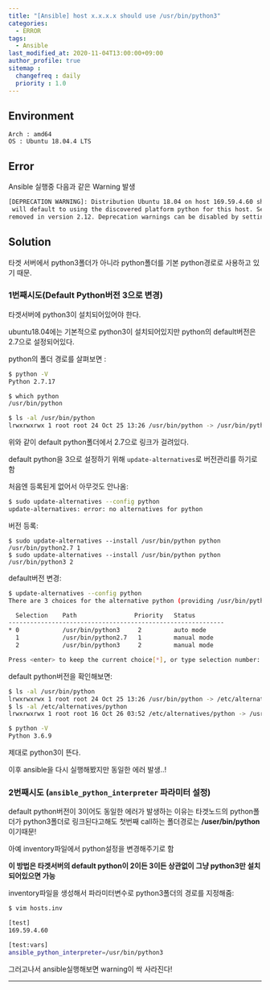 ```yaml
---
title: "[Ansible] host x.x.x.x should use /usr/bin/python3"
categories: 
  - ERROR
tags:
  - Ansible
last_modified_at: 2020-11-04T13:00:00+09:00
author_profile: true
sitemap :
  changefreq : daily
  priority : 1.0
---
```



## Environment
`Arch : amd64`   
`OS : Ubuntu 18.04.4 LTS`  

## Error
Ansible 실행중 다음과 같은 Warning 발생  
~~~sh
[DEPRECATION WARNING]: Distribution Ubuntu 18.04 on host 169.59.4.60 should use /usr/bin/python3, but is using /usr/bin/python for backward compatibility with prior Ansible releases. A future Ansible release
 will default to using the discovered platform python for this host. See https://docs.ansible.com/ansible/2.10/reference_appendices/interpreter_discovery.html for more information. This feature will be
removed in version 2.12. Deprecation warnings can be disabled by setting deprecation_warnings=False in ansible.cfg.
~~~

## Solution
타겟 서버에서 python3폴더가 아니라 python폴더를 기본 python경로로 사용하고 있기 때문.  

### 1번째시도(Default Python버전 3으로 변경)
타겟서버에 python3이 설치되어있어야 한다.  

ubuntu18.04에는 기본적으로 python3이 설치되어있지만 python의 default버전은 2.7으로 설정되어있다.  

python의 폴더 경로를 살펴보면 :  
~~~sh
$ python -V
Python 2.7.17

$ which python
/usr/bin/python

$ ls -al /usr/bin/python
lrwxrwxrwx 1 root root 24 Oct 25 13:26 /usr/bin/python -> /usr/bin/python2.7
~~~
위와 같이 default python폴더에서 2.7으로 링크가 걸려있다.  

default python을 3으로 설정하기 위해 `update-alternatives`로 버전관리를 하기로 함  

처음엔 등록된게 없어서 아무것도 안나옴:  
~~~sh
$ sudo update-alternatives --config python
update-alternatives: error: no alternatives for python
~~~
버전 등록:  
~~~
$ sudo update-alternatives --install /usr/bin/python python /usr/bin/python2.7 1
$ sudo update-alternatives --install /usr/bin/python python /usr/bin/python3 2
~~~
default버전 변경:  
~~~sh
$ update-alternatives --config python
There are 3 choices for the alternative python (providing /usr/bin/python).

  Selection    Path                Priority   Status
------------------------------------------------------------
* 0            /usr/bin/python3     2         auto mode
  1            /usr/bin/python2.7   1         manual mode
  2            /usr/bin/python3     2         manual mode

Press <enter> to keep the current choice[*], or type selection number: 2
~~~
default python버전을 확인해보면:  
~~~sh
$ ls -al /usr/bin/python
lrwxrwxrwx 1 root root 24 Oct 25 13:26 /usr/bin/python -> /etc/alternatives/python
$ ls -al /etc/alternatives/python
lrwxrwxrwx 1 root root 16 Oct 26 03:52 /etc/alternatives/python -> /usr/bin/python3

$ python -V
Python 3.6.9
~~~
제대로 python3이 뜬다.  

이후 ansible을 다시 실행해봤지만 동일한 에러 발생..!  


### 2번째시도 (`ansible_python_interpreter` 파라미터 설정)

default python버전이 3이어도 동일한 에러가 발생하는 이유는 타겟노드의 python폴더가 python3폴더로 링크된다고해도 첫번째 call하는 폴더경로는 **/user/bin/python**이기때문!  

아예 inventory파일에서 python설정을 변경해주기로 함  

**이 방법은 타겟서버의 default python이 2이든 3이든 상관없이 그냥 python3만 설치되어있으면 가능**  

inventory파일을 생성해서 파라미터변수로 python3폴더의 경로를 지정해줌:  
~~~sh
$ vim hosts.inv

[test]
169.59.4.60

[test:vars]
ansible_python_interpreter=/usr/bin/python3
~~~

그러고나서 ansible실행해보면 warning이 싹 사라진다!  

---

